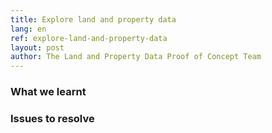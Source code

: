 ```yaml
---
title: Explore land and property data
lang: en
ref: explore-land-and-property-data
layout: post
author: The Land and Property Data Proof of Concept Team
---
```


### What we learnt

### Issues to resolve